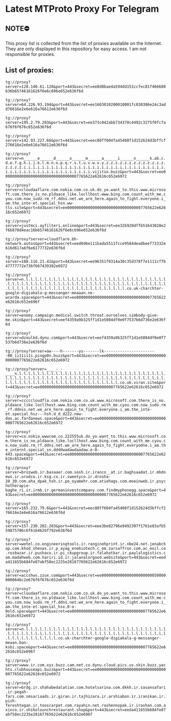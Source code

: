 # Latest MTProto Proxy For Telegram

## NOTE⛔

This proxy list is collected from the list of proxies available on the Internet. They are only displayed in this repository for easy access. I am not responsible for proxies.

## List of proxies:

`tg://proxy?server=128.140.61.126&port=443&secret=ee8d8bae4a594dd151ccfec81f466680636b65746161626f6e6c696e652e636f6d`

`tg://proxy?server=64.226.93.194&port=443&secret=ee1603010200010001fc030386e24c3add76616e2e6e616a76612e636f6d`

`tg://proxy?server=195.2.79.203&port=443&secret=ee373c042abb734370c4492c3275f0fc7a676f6f676c652e636f6d`

`tg://proxy?server=142.93.227.66&port=443&secret=eec80ff604fa45408f1d152624d3bffcf276616e2e6e616a76612e636f6d`

`tg://proxy?server=n______e______d______o______m______a______i______n______k.ab.c.d.e.f.g.h.i.j.k.l.m.n.o.p.q.r.s.t.u.v.w.x.y.z.z.z.z.z.z.z.z.z.z.z.z.z.z.z.z.z.i.i.i.i.i.i.i.i.i.i.i.i.i.i.i.i.i.i.i.i.i.i.i.i.i.i.i.i.i.i.i.i.i.i.i.i.i.i.i.i.i.i.i.i.i.i.i.i.i.i.vijitso.buzz&port=443&secret=ee000000000000000000000000000000007765622e62616c652e6972`

`tg://proxy?server=cloudaaflare.com.nokia.com.co.uk.do_yo.want_to.this.www.microsoft.com.there_is_no.pldaace_like.locllhost.www.bing.com.count_with_me.cyou.com.now_sudo.rm_rf.ddns.net.we_are_here.again_to_fight.everyone.i_am.the_inte-et.special_hsn.ww-tls.site&port=443&secret=ee000000000000000000000000000000007765622e62616c652e6972`

`tg://proxy?server=justmci.ayfilteri.online&port=443&secret=ee32b920dffb51643028e2f6b878d4eac16b65746161626f6e6c696e652e636f6d`

`tg://proxy?server=cloudflare.bh-network.autos&port=443&secret=eed0d6e111bada5511fcce9584deadbeef73332e616d617a6f6e6177732e636f6d`

`tg://proxy?server=188.116.21.41&port=443&secret=ee96351f0314a30c35d378f7e1111cffb47777772e736f667439382e6972`

`tg://proxy?server=n.l.l.l.l.l.l.l.l.l.l.l.l.l.l.l.l.l.l.l.l.l.l.l.l.l.l.l.l.l.l.l.l.l.l.l.l.l.l.l.l.l.l.l.l.l.l.l.l.l.l.l.l.l.l.l.l.l.l.l.l.l.l.l.l.l.l.l.l.l.l.l.l.l.l.l.l.l.l.l.l.l.l.l.l.l.l.l.l.l.l.l.l.co.uk-charchter-google-digiakala-g-messanger-meaaan.ne-wcarda.space&port=443&secret=ee000000000000000000000000000000007765622e62616c652e696f`

`tg://proxy?server=enemy.campaign.medical.switch.throat.ourselves.simbody-give-me.skin&port=443&secret=eef4359a9b325ff1d1e5084df0e0f7537b6d736e2e636f6d`

`tg://proxy?server=dzoulkd.dynu.com&port=443&secret=eef4359a9b325ff1d1e5084df0e0f7537b6d736e2e636f6d`

`tg://proxy?server=aw----h-------yu-------lk-----------------------00_ii11ii1i.pingp0n.buzz&port=443&secret=ee000000000000000000000000000000007765622e62616c652e6972`

`tg://proxy?server=____-_-____n.l.l.l.l.l.l.l.l.l.l.l.l.l.l.l.l.l.l.l.l.l.l.l.l.l.l.l.l.l.l.l.l.l.l.l.l.l.l.l.l.l.l.l.l.l.l.l.l.l.l.l.l.l.l.l.l.l.l.l.l.l.l.l.l.l.l.l.l.l.l.l.l.l.l.l.l.l.l.l.l.l.l.l.l.l.l.l.l.l.l.l.l.co.uk.viran.site&port=443&secret=ee000000000000000000000000000000007765622e62616c652e6972`

`tg://proxy?server=cccccloudfla.com.nokia.com.co.uk.www.microsoft.com.there_is_no.pldaace_like.locllhost.www.bing.com.count_with_me.cyou.com.now_sudo.rm_rf.ddnss.net.we_are_here.again_to_fight.everyone.i_am.the_inte-et.special_hsz---hsh.d_d_d222.new-das.ac.fardanews.space&port=443&secret=ee000000000000000000000000000000007765622e62616c652e6972`

`tg://proxy?server=co.nokia.wwwcom.co.222555uk.do_yo.want_to.this.www.microsoft.com.there_is_no.pldaace_like.locllhost.www.bing.com.count_with_me.cyou.co.now_sudo.rm_rf.ddns.net.we_are_here.again_to_fight.everyodne.i_am.the_internt.special_sn.ddddwadawdaadaw.e-0-443.space&port=443&secret=ee000000000000000000000000000000007765622e62616c652e6972`

`tg://proxy?server=brozweb.ir.basaaer.com.sosh.ir.iranco__at.ir.baghsaadat.ir.mhdnews.ir.orodco.ir.ksg.co.ir.sweetyco.ir.drosha-20_30.com.aha_dpak_hsh.ir.po_oyamehr.com.atiehags.com.moeinweb.ir.psychotherapie-baghe_ri.ir.irmb.ir.germaninvestcompany.com.findmyphonegg.space&port=443&secret=ee000000000000000000000000000000007765622e62616c652e6972`

`tg://proxy?server=165.232.79.6&port=443&secret=eec80ff604fa45408f1d152624d3bffcf276616e2e6e616a76612e636f6d`

`tg://proxy?server=157.230.202.203&port=443&secret=eee3be82796e9492397f1761e83afb559875706c6f6164626f792e636f6d`

`tg://proxy?server=wotel.co.engineeringtools.ir.ranginehprint.ir.nbe24.net.jenabchap.com.khod_shenas.ir.p_ayag_enebiotech.c_om.zarsaffron.com.ac_eoil.co.rozbazar.ir.pushaco.ir.pi_ckupgroup.ir.falahatkar.ir.paylalogistics.com.madahweb.com.hariri.id.ir.jalanalorgood.website&port=443&secret=eeda411655b684fe87abf58ec2235e28167765622e62616c652e6972`

`tg://proxy?server=accshws.zzux.com&port=443&secret=ee00000000000000000000008500000000646c2e676f6f676c652e636f6d`

`tg://proxy?server=cloudaaflare.com.nokia.com.co.uk.do_yo.want_to.this.www.microsoft.com.there_is_no.pldaace_like.locllhost.www.bing.com.count_with_me.cyou.com.now_sudo.rm_rf.ddns.net.we_are_here.again_to_fight.everyone.i_am.the_inte-et.special_hsx.0-o-0old.space&port=443&secret=ee000000000000000000000000000000007765622e62616c652e6972`

`tg://proxy?server=n.l.l.l.l.l.l.l.l.l.l.l.l.l.l.l.l.l.l.l.l.l.l.l.l.l.l.l.l.l.l.l.l.l.l.l.l.l.l.l.l.l.l.l.l.l.l.l.l.l.l.l.l.l.l.l.l.l.l.l.l.l.l.l.l.l.l.l.l.l.l.l.l.l.l.l.l.l.co.uk-charchter-google-digiakala-g-messanger-meaan.ban-ksbi.space&port=443&secret=ee000000000000000000000000000000007765622e62616c652e696f`

`tg://proxy?server=www.ir.com.xyz.buzz.cam.net.co.dynu.cloud.pics.us.skin.buzz.yachts.clubhouseapi.buzz&port=443&secret=ee000000000000000000000000000000007765622e62616c652e6972`

`tg://proxy?server=brdg.ir.shahabedalatian.com.hotelsarina.com.dkkh.ir.sasansafari.ir.pegah-fars.com.smsariaads.ir.giran.ir.tajhizara.ir.arshiabon.ir.iranikan.ir.pish-fereshtegan.ir.tooscarpet.com.rayahin.net.rashennopak.ir.irashan.com.axinco.ir.shiholounchrestaurant.shop&port=443&secret=eeda411655b684fe87abf58ec2235e28167765622e62616c652e696f`

